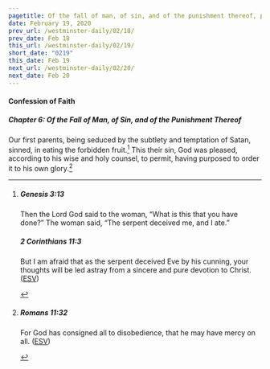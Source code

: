 ```yaml
---
pagetitle: Of the fall of man, of sin, and of the punishment thereof, part 1
date: February 19, 2020
prev_url: /westminster-daily/02/18/
prev_date: Feb 18
this_url: /westminster-daily/02/19/
short_date: "0219"
this_date: Feb 19
next_url: /westminster-daily/02/20/
next_date: Feb 20
---
```


#### Confession of Faith

##### Chapter 6: Of the Fall of Man, of Sin, and of the Punishment Thereof

Our first parents, being seduced by the subtlety and temptation of Satan, sinned, in eating the forbidden fruit.[^fnref:wcf1] This their sin, God was pleased, according to his wise and holy counsel, to permit, having purposed to order it to his own glory.[^fnref:wcf2]

[^fnref:wcf1]: <div class="esv"><h5>Genesis 3:13</h5> <div class="esv-text"><p id="p01003013.01-1">Then the <span class="small-caps">Lord</span> God said to the woman, &#8220;What is this that you have done?&#8221; The woman said, &#8220;The serpent deceived me, and I ate.&#8221;</p> </div><h5>2 Corinthians 11:3</h5> <div class="esv-text"><p id="p47011003.01-2">But I am afraid that as the serpent deceived Eve by his cunning, your thoughts will be led astray from a sincere and pure devotion to Christ.  (<a href="http://www.esv.org" class="copyright">ESV</a>)</p> </div> </div>

[^fnref:wcf2]: <div class="esv"><h5>Romans 11:32</h5> <div class="esv-text"><p id="p45011032.01-1">For God has consigned all to disobedience, that he may have mercy on all.  (<a href="http://www.esv.org" class="copyright">ESV</a>)</p> </div> </div>


